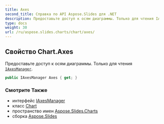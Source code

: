 ```yaml
---
title: Axes
second_title: Справка по API Aspose.Slides для .NET
description: Предоставьте доступ к осям диаграммы. Только для чтения IAxesManager aspose.slides.charts/iaxesmanager.
type: docs
weight: 30
url: /ru/aspose.slides.charts/chart/axes/
---
```


## Свойство Chart.Axes

Предоставьте доступ к осям диаграммы. Только для чтения [`IAxesManager`](../../iaxesmanager).

```csharp
public IAxesManager Axes { get; }
```

### Смотрите Также

* интерфейс [IAxesManager](../../iaxesmanager)
* класс [Chart](../../chart)
* пространство имен [Aspose.Slides.Charts](../../chart)
* сборка [Aspose.Slides](../../../)

<!-- DO NOT EDIT: сгенерировано xmldocmd для Aspose.Slides.dll -->

